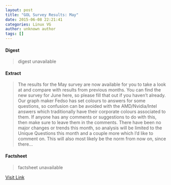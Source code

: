 ```yaml
---
layout: post
title: "GOL Survey Results: May"
date: 2015-06-08 22:21:41
categories: Linux VG
author: unknown author
tags: []
---
```



#### Digest
>digest unavailable

#### Extract
>The results for the May survey are now available for you to take a look at and compare with results from previous months. You can find the new survey for June here, so please fill that out if you haven’t already. Our graph maker Fedso has set colours to answers for some questions, so confusion can be avoided with the AMD/Nvidia/Intel answers which traditionally have their corporate colours associated to them. If anyone has any comments or suggestions to do with this, then make sure to leave them in the comments. There have been no major changes or trends this month, so analysis will be limited to the Unique Questions this month and a couple more which I’d like to comment on. This will also most likely be the norm from now on, since there...

#### Factsheet
>factsheet unavailable

[Visit Link](http://www.gamingonlinux.com/articles/gol-survey-results-may.5495)


